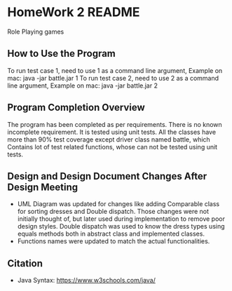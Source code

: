 # HomeWork 2 README

Role Playing games

## How to Use the Program

To run test case 1, need to use 1 as a command line argument, Example on mac: java -jar battle.jar 1
To run test case 2, need to use 2 as a command line argument, Example on mac: java -jar battle.jar 2

## Program Completion Overview

The program has been completed as per requirements. There is no known incomplete requirement. It is tested
using unit tests. All the classes have more than 90% test coverage except driver class named battle, which
Contains lot of test related functions, whose can not be tested using unit tests.

## Design and Design Document Changes After Design Meeting

* UML Diagram was updated for changes like adding Comparable class for sorting dresses and Double dispatch. 
  Those changes were not initially thought of, but later used during implementation to remove poor design styles. 
  Double dispatch was used to know the dress types using equals methods both in abstract class and implemented classes.
* Functions names were updated to match the actual functionalities.

## Citation

* Java Syntax: https://www.w3schools.com/java/
